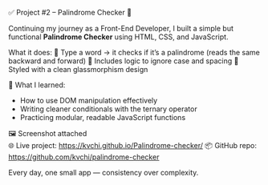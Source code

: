 ✅ Project #2 – Palindrome Checker 🚀

Continuing my journey as a Front-End Developer, I built a simple but functional **Palindrome Checker** using HTML, CSS, and JavaScript.

What it does:
💬 Type a word → it checks if it’s a palindrome (reads the same backward and forward)
🧠 Includes logic to ignore case and spacing
🎨 Styled with a clean glassmorphism design

🧪 What I learned:
- How to use DOM manipulation effectively
- Writing cleaner conditionals with the ternary operator
- Practicing modular, readable JavaScript functions

🖼 Screenshot attached  
🌐 Live project: https://kvchi.github.io/Palindrome-checker/
📦 GitHub repo: https://github.com/kvchi/palindrome-checker

Every day, one small app — consistency over complexity.



